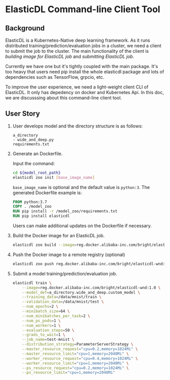 # ElasticDL Command-line Client Tool

## Background

ElasticDL is a Kubernetes-Native deep learning framework. As it runs
distributed training/prediction/evaluation jobs in a cluster, we need a client
to submit the job to the cluster. The main functionality of the client is
*building image for ElasticDL job* and *submitting ElasticDL job*.

Currently we have one but it's tightly coupled with the main package. It's too
heavy that users need pip install the whole elasticdl package and lots of
dependencies such as TensorFlow, grpcio, etc.

To improve the user experience, we need a light-weight client CLI of ElasticDL.
It only has depedency on docker and Kubernetes Api. In this doc, we are
discusssing about this command-line client tool.

## User Story

1. User develops model and the directory structure is as follows:

    ```TEXT
    a_directory
    - wide_and_deep.py
    requirements.txt
    ```

2. Generate an Dockerfile.  

    Input the command:

    ```bash
    cd ${model_root_path}
    elasticdl zoo init [base_image_name]
    ```

    `base_image_name` is optional and the default value is `python:3`. The generated Dockerfile example is:

    ```Dockerfile
    FROM python:3.7
    COPY . /model_zoo
    RUN pip install -r /model_zoo/requirements.txt
    RUN pip install elasticdl
    ```

    Users can make additional updates on the Dockerfile if necessary.

3. Build the Docker image for an ElasticDL job.

    ```bash
    elasticdl zoo build --image=reg.docker.alibaba-inc.com/bright/elasticdl-wnd:1.0 .
    ```

4. Push the Docker image to a remote registry (optional)

    ```bash
    elasticdl zoo push reg.docker.alibaba-inc.com/bright/elasticdl-wnd:1.0
    ```

5. Submit a model training/prediction/evaluation job.

    ```bash
    elasticdl train \
        --image=reg.docker.alibaba-inc.com/bright/elasticdl-wnd:1.0 \
        --model_def=a_directory.wide_and_deep.custom_model \
        --training_data=/data/mnist/train \
        --validation_data=/data/mnist/test \
        --num_epochs=2 \
        --minibatch_size=64 \
        --num_minibatches_per_task=2 \
        --num_ps_pods=1 \
        --num_workers=1 \
        --evaluation_steps=50 \
        --grads_to_wait=1 \
        --job_name=test-mnist \
        --distribution_strategy=ParameterServerStrategy \
        --master_resource_request="cpu=0.2,memory=1024Mi" \
        --master_resource_limit="cpu=1,memory=2048Mi" \
        --worker_resource_request="cpu=0.4,memory=1024Mi" \
        --worker_resource_limit="cpu=1,memory=2048Mi" \
        --ps_resource_request="cpu=0.2,memory=1024Mi" \
        --ps_resource_limit="cpu=1,memory=2048Mi"
    ```
